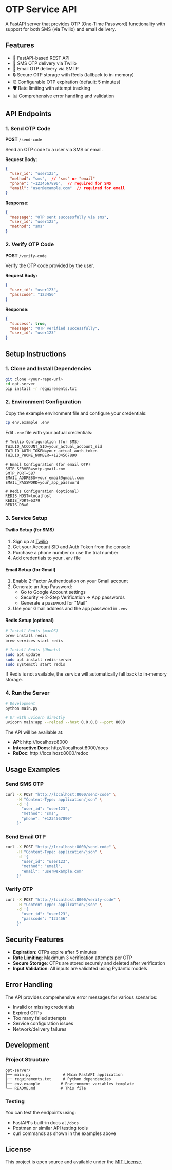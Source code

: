 # OTP Service API

A FastAPI server that provides OTP (One-Time Password) functionality with support for both SMS (via Twilio) and email delivery.

## Features

- 🚀 FastAPI-based REST API
- 📱 SMS OTP delivery via Twilio
- 📧 Email OTP delivery via SMTP
- 🔒 Secure OTP storage with Redis (fallback to in-memory)
- ⏰ Configurable OTP expiration (default: 5 minutes)
- 🛡️ Rate limiting with attempt tracking
- 📊 Comprehensive error handling and validation

## API Endpoints

### 1. Send OTP Code
**POST** `/send-code`

Send an OTP code to a user via SMS or email.

**Request Body:**
```json
{
  "user_id": "user123",
  "method": "sms",  // "sms" or "email"
  "phone": "+1234567890",  // required for SMS
  "email": "user@example.com"  // required for email
}
```

**Response:**
```json
{
  "message": "OTP sent successfully via sms",
  "user_id": "user123",
  "method": "sms"
}
```

### 2. Verify OTP Code
**POST** `/verify-code`

Verify the OTP code provided by the user.

**Request Body:**
```json
{
  "user_id": "user123",
  "passcode": "123456"
}
```

**Response:**
```json
{
  "success": true,
  "message": "OTP verified successfully",
  "user_id": "user123"
}
```

## Setup Instructions

### 1. Clone and Install Dependencies

```bash
git clone <your-repo-url>
cd opt-server
pip install -r requirements.txt
```

### 2. Environment Configuration

Copy the example environment file and configure your credentials:

```bash
cp env.example .env
```

Edit `.env` file with your actual credentials:

```env
# Twilio Configuration (for SMS)
TWILIO_ACCOUNT_SID=your_actual_account_sid
TWILIO_AUTH_TOKEN=your_actual_auth_token
TWILIO_PHONE_NUMBER=+1234567890

# Email Configuration (for email OTP)
SMTP_SERVER=smtp.gmail.com
SMTP_PORT=587
EMAIL_ADDRESS=your_email@gmail.com
EMAIL_PASSWORD=your_app_password

# Redis Configuration (optional)
REDIS_HOST=localhost
REDIS_PORT=6379
REDIS_DB=0
```

### 3. Service Setup

#### Twilio Setup (for SMS)
1. Sign up at [Twilio](https://www.twilio.com/)
2. Get your Account SID and Auth Token from the console
3. Purchase a phone number or use the trial number
4. Add credentials to your `.env` file

#### Email Setup (for Gmail)
1. Enable 2-Factor Authentication on your Gmail account
2. Generate an App Password:
   - Go to Google Account settings
   - Security → 2-Step Verification → App passwords
   - Generate a password for "Mail"
3. Use your Gmail address and the app password in `.env`

#### Redis Setup (optional)
```bash
# Install Redis (macOS)
brew install redis
brew services start redis

# Install Redis (Ubuntu)
sudo apt update
sudo apt install redis-server
sudo systemctl start redis
```

If Redis is not available, the service will automatically fall back to in-memory storage.

### 4. Run the Server

```bash
# Development
python main.py

# Or with uvicorn directly
uvicorn main:app --reload --host 0.0.0.0 --port 8000
```

The API will be available at:
- **API**: http://localhost:8000
- **Interactive Docs**: http://localhost:8000/docs
- **ReDoc**: http://localhost:8000/redoc

## Usage Examples

### Send SMS OTP
```bash
curl -X POST "http://localhost:8000/send-code" \
     -H "Content-Type: application/json" \
     -d '{
       "user_id": "user123",
       "method": "sms",
       "phone": "+1234567890"
     }'
```

### Send Email OTP
```bash
curl -X POST "http://localhost:8000/send-code" \
     -H "Content-Type: application/json" \
     -d '{
       "user_id": "user123",
       "method": "email",
       "email": "user@example.com"
     }'
```

### Verify OTP
```bash
curl -X POST "http://localhost:8000/verify-code" \
     -H "Content-Type: application/json" \
     -d '{
       "user_id": "user123",
       "passcode": "123456"
     }'
```

## Security Features

- **Expiration**: OTPs expire after 5 minutes
- **Rate Limiting**: Maximum 3 verification attempts per OTP
- **Secure Storage**: OTPs are stored securely and deleted after verification
- **Input Validation**: All inputs are validated using Pydantic models

## Error Handling

The API provides comprehensive error messages for various scenarios:
- Invalid or missing credentials
- Expired OTPs
- Too many failed attempts
- Service configuration issues
- Network/delivery failures

## Development

### Project Structure
```
opt-server/
├── main.py              # Main FastAPI application
├── requirements.txt     # Python dependencies
├── env.example         # Environment variables template
└── README.md           # This file
```

### Testing

You can test the endpoints using:
- FastAPI's built-in docs at `/docs`
- Postman or similar API testing tools
- curl commands as shown in the examples above

## License

This project is open source and available under the [MIT License](LICENSE).

